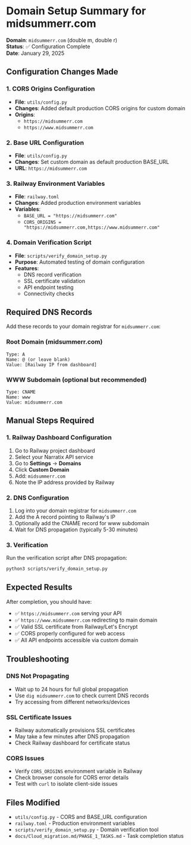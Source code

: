 # Domain Setup Summary for midsummerr.com

**Domain**: `midsummerr.com` (double m, double r)  
**Status**: ✅ Configuration Complete  
**Date**: January 29, 2025

## Configuration Changes Made

### 1. CORS Origins Configuration
- **File**: `utils/config.py`
- **Changes**: Added default production CORS origins for custom domain
- **Origins**: 
  - `https://midsummerr.com`
  - `https://www.midsummerr.com`

### 2. Base URL Configuration
- **File**: `utils/config.py`
- **Changes**: Set custom domain as default production BASE_URL
- **URL**: `https://midsummerr.com`

### 3. Railway Environment Variables
- **File**: `railway.toml`
- **Changes**: Added production environment variables
- **Variables**:
  - `BASE_URL = "https://midsummerr.com"`
  - `CORS_ORIGINS = "https://midsummerr.com,https://www.midsummerr.com"`

### 4. Domain Verification Script
- **File**: `scripts/verify_domain_setup.py`
- **Purpose**: Automated testing of domain configuration
- **Features**:
  - DNS record verification
  - SSL certificate validation
  - API endpoint testing
  - Connectivity checks

## Required DNS Records

Add these records to your domain registrar for `midsummerr.com`:

### Root Domain (midsummerr.com)
```
Type: A
Name: @ (or leave blank)
Value: [Railway IP from dashboard]
```

### WWW Subdomain (optional but recommended)
```
Type: CNAME  
Name: www
Value: midsummerr.com
```

## Manual Steps Required

### 1. Railway Dashboard Configuration
1. Go to Railway project dashboard
2. Select your Narratix API service
3. Go to **Settings** → **Domains**
4. Click **Custom Domain**
5. Add: `midsummerr.com`
6. Note the IP address provided by Railway

### 2. DNS Configuration
1. Log into your domain registrar for `midsummerr.com`
2. Add the A record pointing to Railway's IP
3. Optionally add the CNAME record for www subdomain
4. Wait for DNS propagation (typically 5-30 minutes)

### 3. Verification
Run the verification script after DNS propagation:
```bash
python3 scripts/verify_domain_setup.py
```

## Expected Results

After completion, you should have:
- ✅ `https://midsummerr.com` serving your API
- ✅ `https://www.midsummerr.com` redirecting to main domain
- ✅ Valid SSL certificate from Railway/Let's Encrypt
- ✅ CORS properly configured for web access
- ✅ All API endpoints accessible via custom domain

## Troubleshooting

### DNS Not Propagating
- Wait up to 24 hours for full global propagation
- Use `dig midsummerr.com` to check current DNS records
- Try accessing from different networks/devices

### SSL Certificate Issues
- Railway automatically provisions SSL certificates
- May take a few minutes after DNS propagation
- Check Railway dashboard for certificate status

### CORS Issues
- Verify `CORS_ORIGINS` environment variable in Railway
- Check browser console for CORS error details
- Test with `curl` to isolate client-side issues

## Files Modified
- `utils/config.py` - CORS and BASE_URL configuration
- `railway.toml` - Production environment variables
- `scripts/verify_domain_setup.py` - Domain verification tool
- `docs/Cloud_migration.md/PHASE_1_TASKS.md` - Task completion status 